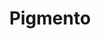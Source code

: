 ---
title: "Pigmento"
url: /general-san-martin/pigmento-89-intendente-a-m-campos/
shop: cosméticos
---